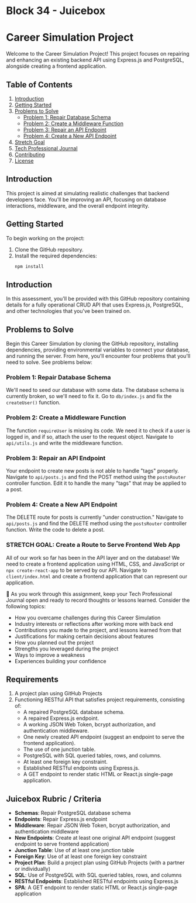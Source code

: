 # Block 34 - Juicebox

# Career Simulation Project

Welcome to the Career Simulation Project! This project focuses on repairing and enhancing an existing backend API using Express.js and PostgreSQL, alongside creating a frontend application.

## Table of Contents
1. [Introduction](#introduction)
2. [Getting Started](#getting-started)
3. [Problems to Solve](#problems-to-solve)
    - [Problem 1: Repair Database Schema](#problem-1-repair-database-schema)
    - [Problem 2: Create a Middleware Function](#problem-2-create-a-middleware-function)
    - [Problem 3: Repair an API Endpoint](#problem-3-repair-an-api-endpoint)
    - [Problem 4: Create a New API Endpoint](#problem-4-create-a-new-api-endpoint)
4. [Stretch Goal](#stretch-goal)
5. [Tech Professional Journal](#tech-professional-journal)
6. [Contributing](#contributing)
7. [License](#license)

## Introduction
This project is aimed at simulating realistic challenges that backend developers face. You'll be improving an API, focusing on database interactions, middleware, and the overall endpoint integrity.

## Getting Started
To begin working on the project:
1. Clone the GitHub repository.
2. Install the required dependencies:
   ```bash
   npm install
   
## Introduction

In this assessment, you'll be provided with this GitHub repository containing details for a fully operational CRUD API that uses Express.js, PostgreSQL, and other technologies that you've been trained on. 

## Problems to Solve

Begin this Career Simulation by cloning the GitHub repository, installing dependencies, providing environmental variables to connect your database, and running the server. From here, you'll encounter four problems that you'll need to solve. See problems below:

### Problem 1: Repair Database Schema

We'll need to seed our database with some data. The database schema is currently broken, so we'll need to fix it. Go to `db/index.js` and fix the `createUser()` function.

### Problem 2: Create a Middleware Function

The function `requireUser` is missing its code. We need it to check if a user is logged in, and if so, attach the user to the request object. Navigate to `api/utils.js` and write the middleware function.

### Problem 3: Repair an API Endpoint

Your endpoint to create new posts is not able to handle "tags" properly. Navigate to `api/posts.js` and find the POST method using the `postsRouter` controller function. Edit it to handle the many "tags" that may be applied to a post.

### Problem 4: Create a New API Endpoint

The DELETE route for posts is currently "under construction." Navigate to `api/posts.js` and find the DELETE method using the `postsRouter` controller function. Write the code to delete a post.

### STRETCH GOAL: Create a Route to Serve Frontend Web App

All of our work so far has been in the API layer and on the database! We need to create a frontend application using HTML, CSS, and JavaScript or `npx create-react-app` to be served by our API. Navigate to `client/index.html` and create a frontend application that can represent our application.

📓 As you work through this assignment, keep your Tech Professional Journal open and ready to record thoughts or lessons learned. Consider the following topics:

- How you overcame challenges during this Career Simulation
- Industry interests or reflections after working more with back end 
- Contributions you made to the project, and lessons learned from that
- Justifications for making certain decisions about features
- How you planned out the project
- Strengths you leveraged during the project
- Ways to improve a weakness
- Experiences building your confidence

## Requirements

1. A project plan using GitHub Projects
2. Functioning RESTful API that satisfies project requirements, consisting of:
   - A repaired PostgreSQL database schema.
   - A repaired Express.js endpoint.
   - A working JSON Web Token, bcrypt authorization, and authentication middleware.
   - One newly created API endpoint (suggest an endpoint to serve the frontend application).
   - The use of one junction table.
   - PostgreSQL with SQL queried tables, rows, and columns.
   - At least one foreign key constraint.
   - Established RESTful endpoints using Express.js.
   - A GET endpoint to render static HTML or React.js single-page application.

## Juicebox Rubric / Criteria
- **Schemas**: Repair PostgreSQL database schema
- **Endpoints**: Repair Express.js endpoint
- **Middleware**: Repair JSON Web Token, bcrypt authorization, and authentication middleware
- **New Endpoints**: Create at least one original API endpoint (suggest endpoint to serve frontend application)
- **Junction Table**: Use of at least one junction table
- **Foreign Key**: Use of at least one foreign key constraint
- **Project Plan**: Build a project plan using GitHub Projects (with a partner or individually)
- **SQL**: Use of PostgreSQL with SQL queried tables, rows, and columns
- **RESTful Endpoints**: Established RESTful endpoints using Express.js
- **SPA**: A GET endpoint to render static HTML or React.js single-page application